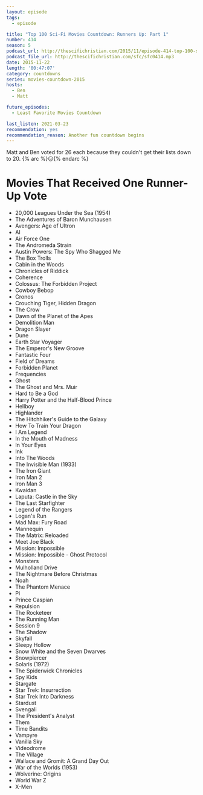 ```yaml
---
layout: episode
tags:
  - episode

title: "Top 100 Sci-Fi Movies Countdown: Runners Up: Part 1"
number: 414
season: 5
podcast_url: http://thescifichristian.com/2015/11/episode-414-top-100-sci-fi-movies-countdown-runners-up-part-1/
podcast_file_url: http://thescifichristian.com/sfc/sfc0414.mp3
date: 2015-11-22
length: '00:47:07'
category: countdowns
series: movies-countdown-2015
hosts:
  - Ben
  - Matt

future_episodes:
  - Least Favorite Movies Countdown

last_listen: 2021-03-23
recommendation: yes
recommendation_reason: Another fun countdown begins
---
```


Matt and Ben voted for 26 each because they couldn't get their lists down to 20. 
{% arc %}😑{% endarc %}

# Movies That Received One Runner-Up Vote
- 20,000 Leagues Under the Sea (1954)
- The Adventures of Baron Munchausen
- Avengers: Age of Ultron
- AI
- Air Force One
- The Andromeda Strain
- Austin Powers: The Spy Who Shagged Me
- The Box Trolls
- Cabin in the Woods
- Chronicles of Riddick
- Coherence
- Colossus: The Forbidden Project
- Cowboy Bebop
- Cronos
- Crouching Tiger, Hidden Dragon
- The Crow
- Dawn of the Planet of the Apes
- Demolition Man
- Dragon Slayer
- Dune
- Earth Star Voyager
- The Emperor's New Groove
- Fantastic Four
- Field of Dreams
- Forbidden Planet
- Frequencies
- Ghost
- The Ghost and Mrs. Muir
- Hard to Be a God
- Harry Potter and the Half-Blood Prince
- Hellboy
- Highlander
- The Hitchhiker's Guide to the Galaxy
- How To Train Your Dragon
- I Am Legend
- In the Mouth of Madness
- In Your Eyes
- Ink
- Into The Woods
- The Invisible Man (1933)
- The Iron Giant
- Iron Man 2
- Iron Man 3
- Kwaidan
- Laputa: Castle in the Sky
- The Last Starfighter
- Legend of the Rangers
- Logan's Run
- Mad Max: Fury Road
- Mannequin
- The Matrix: Reloaded
- Meet Joe Black
- Mission: Impossible
- Mission: Impossible - Ghost Protocol
- Monsters
- Mulholland Drive
- The Nightmare Before Christmas
- Noah
- The Phantom Menace
- Pi
- Prince Caspian
- Repulsion
- The Rocketeer
- The Running Man
- Session 9
- The Shadow
- Skyfall
- Sleepy Hollow
- Snow White and the Seven Dwarves
- Snowpiercer
- Solaris (1972)
- The Spiderwick Chronicles
- Spy Kids
- Stargate
- Star Trek: Insurrection
- Star Trek Into Darkness
- Stardust
- Svengali
- The President's Analyst
- Them
- Time Bandits
- Vampyre
- Vanilla Sky
- Videodrome
- The Village
- Wallace and Gromit: A Grand Day Out
- War of the Worlds (1953)
- Wolverine: Origins
- World War Z
- X-Men